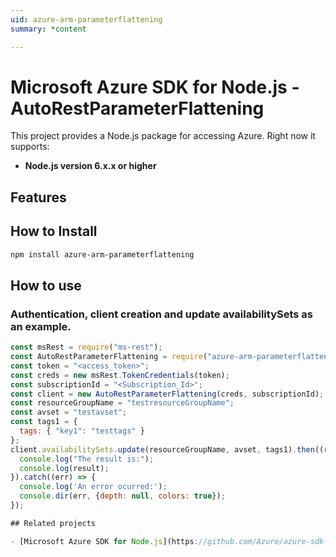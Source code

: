 ```yaml
---
uid: azure-arm-parameterflattening
summary: *content

---
```

# Microsoft Azure SDK for Node.js - AutoRestParameterFlattening
This project provides a Node.js package for accessing Azure. Right now it supports:
- **Node.js version 6.x.x or higher**

## Features


## How to Install

```bash
npm install azure-arm-parameterflattening
```

## How to use

### Authentication, client creation and update availabilitySets as an example.

```javascript
const msRest = require("ms-rest");
const AutoRestParameterFlattening = require("azure-arm-parameterflattening");
const token = "<access_token>";
const creds = new msRest.TokenCredentials(token);
const subscriptionId = "<Subscription_Id>";
const client = new AutoRestParameterFlattening(creds, subscriptionId);
const resourceGroupName = "testresourceGroupName";
const avset = "testavset";
const tags1 = {
  tags: { "key1": "testtags" }
};
client.availabilitySets.update(resourceGroupName, avset, tags1).then((result) => {
  console.log("The result is:");
  console.log(result);
}).catch((err) => {
  console.log('An error ocurred:');
  console.dir(err, {depth: null, colors: true});
});

## Related projects

- [Microsoft Azure SDK for Node.js](https://github.com/Azure/azure-sdk-for-node)
